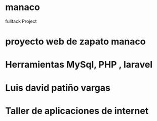 # manaco
fulltack Project
# proyecto web de zapato manaco
# Herramientas MySql, PHP , laravel
# Luis david patiño vargas 
# Taller de aplicaciones de internet 